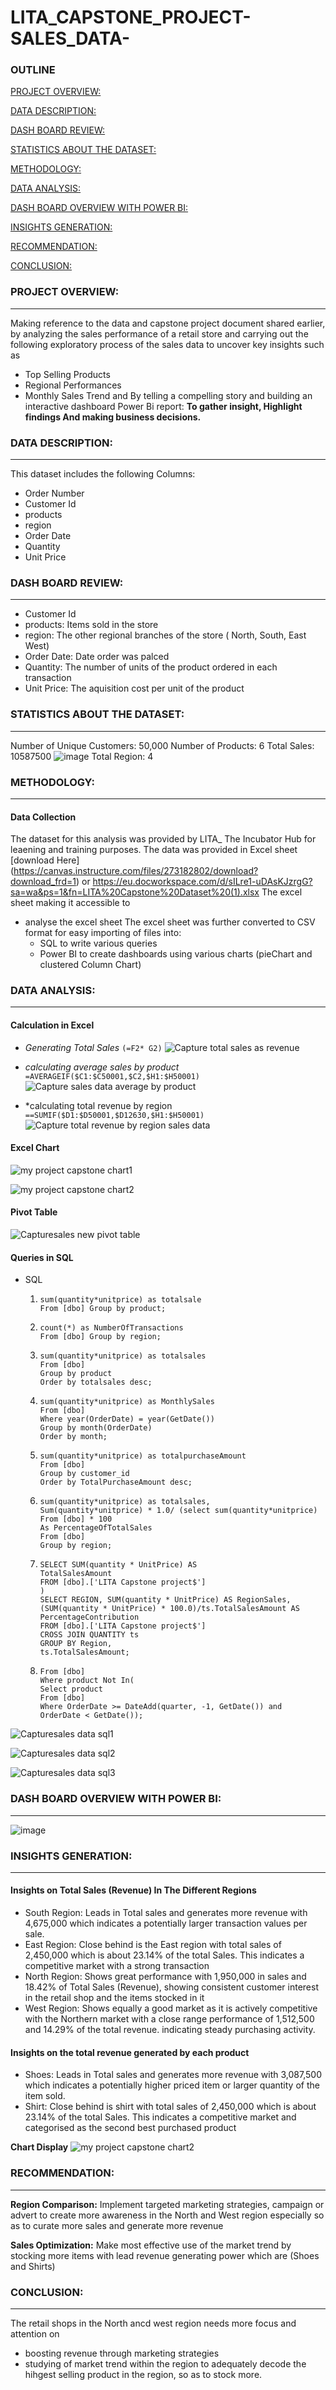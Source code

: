 # LITA_CAPSTONE_PROJECT-SALES_DATA-

### OUTLINE
[ PROJECT OVERVIEW: ](#project-overview)

[ DATA DESCRIPTION: ](#data-description)

[ DASH BOARD REVIEW: ](#dash-board-review)

[ STATISTICS ABOUT THE DATASET: ](statistics-about-the-dataset)

[ METHODOLOGY: ](methodology)

[ DATA ANALYSIS: ](data-analysis)

[ DASH BOARD OVERVIEW WITH POWER BI: ](dash-board-review-with-powerbi)

[ INSIGHTS GENERATION: ](insights-generation)


[ RECOMMENDATION: ](recommendation)


[ CONCLUSION: ](conclusion)



### PROJECT OVERVIEW:
---
Making reference to the data and capstone project document shared earlier, by analyzing the sales performance of a retail store and carrying out the following exploratory process of the sales data to uncover key insights such as
- Top Selling Products
- Regional Performances
- Monthly Sales Trend and
By telling a compelling story and building an interactive dashboard Power Bi report: **To gather insight, Highlight findings And making business decisions.**

### DATA DESCRIPTION:
---
This dataset includes the following Columns:
- Order Number
- Customer Id
- products
- region
- Order Date
- Quantity
- Unit Price
  
### DASH BOARD REVIEW:
---
- Customer Id
- products: Items sold in the store
- region: The other regional branches of the store ( North, South, East West) 
- Order Date: Date order was palced
- Quantity: The number of units of the product ordered in each transaction
- Unit Price: The aquisition cost per unit of the product

### STATISTICS ABOUT THE DATASET:
---
Number of Unique Customers: 50,000
Number of Products: 6
Total Sales: 10587500 ![image](https://github.com/user-attachments/assets/e260abe1-8773-4574-ac85-2f3f97b30e34)
Total Region: 4 


### METHODOLOGY:
---

#### Data Collection
The dataset for this analysis was provided by LITA_ The Incubator Hub for leaening and training purposes. The data was provided in Excel sheet [download Here] (https://canvas.instructure.com/files/273182802/download?download_frd=1) or https://eu.docworkspace.com/d/sILre1-uDAsKJzrgG?sa=wa&ps=1&fn=LITA%20Capstone%20Dataset%20(1).xlsx
 The excel sheet making it accessible to 
- analyse the excel sheet
  The excel sheet was further converted to CSV format for easy importing of files into:
  - SQL to write various queries
  - Power BI to create dashboards using various charts (pieChart and clustered Column Chart)


### DATA ANALYSIS:
---

#### Calculation in Excel 
- *Generating Total Sales* ```(=F2* G2)``` ![Capture total sales as revenue](https://github.com/user-attachments/assets/a230d6b0-fd45-426d-8c78-e1da9e9b53cf)

- *calculating average sales by product* 
``` =AVERAGEIF($C1:$C50001,$C2,$H1:$H50001)```
 ![Capture sales data average by product](https://github.com/user-attachments/assets/288b1f45-dfc4-46a9-8b70-92f3db897fe9)

- *calculating total revenue by region
``` ==SUMIF($D1:$D50001,$D12630,$H1:$H50001)```
![Capture total revenue by region sales data](https://github.com/user-attachments/assets/13c7134e-d9b1-48e9-8ad2-7642f83a542a)

#### Excel Chart
![my project capstone chart1](https://github.com/user-attachments/assets/d7ed65cf-2221-41e6-b382-8697adcf8f9b)

![my project capstone chart2](https://github.com/user-attachments/assets/f7a767c5-d757-41aa-93b8-33025e62cd93)

    
#### Pivot Table 
 
  ![Capturesales new pivot table](https://github.com/user-attachments/assets/ee087769-ac31-4711-ba6f-a1d4c37f4457)

#### Queries in SQL
- SQL
  1. ```Select product,
     sum(quantity*unitprice) as totalsale
     From [dbo] Group by product;
  2. ```Select region,
     count(*) as NumberOfTransactions
     From [dbo] Group by region;
  3. ```select top 1 product,
     sum(quantity*unitprice) as totalsales
     From [dbo]
     Group by product
     Order by totalsales desc;
  4. ```Select month(OrderDate) as month,
     sum(quantity*unitprice) as MonthlySales
     From [dbo]
     Where year(OrderDate) = year(GetDate())
     Group by month(OrderDate)
     Order by month;
  5. ```Select top 5 customer_id,
     sum(quantity*unitprice) as totalpurchaseAmount
     From [dbo]
     Group by customer_id
     Order by TotalPurchaseAmount desc;
  6. ```Select region,
     sum(quantity*unitprice) as totalsales,
     Sum(quantity*unitprice) * 1.0/ (select sum(quantity*unitprice)
     From [dbo] * 100
     As PercentageOfTotalSales
     From [dbo]
     Group by region;
  7. ```WITH QUANTITY AS (
     SELECT SUM(quantity * UnitPrice) AS 
     TotalSalesAmount
     FROM [dbo].['LITA Capstone project$']
     )
     SELECT REGION, SUM(quantity * UnitPrice) AS RegionSales,
     (SUM(quantity * UnitPrice) * 100.0)/ts.TotalSalesAmount AS PercentageContribution
     FROM [dbo].['LITA Capstone project$']
     CROSS JOIN QUANTITY ts
     GROUP BY Region,
     ts.TotalSalesAmount;
  8. ```Select distinct product
     From [dbo]
     Where product Not In(
     Select product
     From [dbo]
     Where OrderDate >= DateAdd(quarter, -1, GetDate()) and OrderDate < GetDate());
![Capturesales data sql1](https://github.com/user-attachments/assets/dd6ae0c6-94f4-435a-a29f-529866bac3e8)

![Capturesales data sql2](https://github.com/user-attachments/assets/d3efed3a-8a25-4cdd-95e8-f279e970a7dd)

![Capturesales data sql3](https://github.com/user-attachments/assets/c9dbfe7d-d8ed-4c51-bddc-4437b613f40a)



### DASH BOARD OVERVIEW WITH POWER BI:
---
![image](https://github.com/user-attachments/assets/83b20752-08f5-48a7-a528-7f576f047632)

### INSIGHTS GENERATION:
- - -

#### Insights on Total Sales (Revenue) In The Different Regions
- South Region: Leads in Total sales and generates more revenue with 4,675,000  which indicates a potentially larger transaction values per sale.
- East Region: Close behind is the East region with total sales of 2,450,000  which is about 23.14% of the total Sales. This indicates a competitive market with a strong transaction 
- North Region: Shows great performance with 1,950,000 in sales and 18.42% of Total Sales (Revenue), showing consistent customer interest in the retail shop and the items stocked in it 
- West Region: Shows equally a good market as it is actively competitive with the Northern market with a close range performance of 1,512,500 and 14.29% of the total revenue. indicating steady purchasing activity.

#### Insights on the total revenue generated by each product
- Shoes: Leads in Total sales and generates more revenue with 3,087,500  which indicates a potentially higher priced item or larger quantity of the item sold.
- Shirt: Close behind is shirt  with total sales of 2,450,000  which is about 23.14% of the total Sales. This indicates a competitive market and categorised as the second best  purchased product

**Chart Display**
![my project capstone chart2](https://github.com/user-attachments/assets/f7a767c5-d757-41aa-93b8-33025e62cd93)

### RECOMMENDATION:
---
**Region Comparison:** Implement targeted marketing strategies, campaign or advert to create more awareness in the North and West region especially so as to curate more sales and generate more revenue

**Sales Optimization:** Make most effective use of the market trend by stocking more items with lead revenue generating power which are (Shoes and Shirts)

### CONCLUSION:
---
The retail shops in the North ancd west region needs more focus and attention on 
- boosting revenue through marketing strategies
- studying of market trend within the region to adequately decode the hihgest selling product in the region, so as to stock more. 

